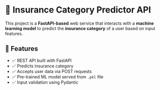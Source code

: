 # 🧠 Insurance Category Predictor API

This project is a **FastAPI-based** web service that interacts with a **machine learning model** to predict the **insurance category** of a user based on input features.

## 🚀 Features

- ✅ REST API built with FastAPI
- ✅ Predicts insurance category 
- ✅ Accepts user data via POST requests
- ✅ Pre-trained ML model served from `.pkl` file
- ✅ Input validation using Pydantic
